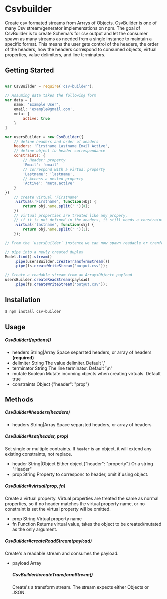 # Csvbuilder
Create csv formated streams from Arrays of Objects. CsvBuilder is one of many Csv stream/generator implementations
on npm. The goal of CsvBuilder is to create Schema's for csv output and let the consumer spawn as many streams
as needed from a single instance to maintain a specific format. This means the user gets control of the headers, the
order of the headers, how the headers correspond to consumed objects, virtual properties, value delimiters, and line
terminators.

## Getting Started
```js

var CsvBuilder = require('csv-builder');

// Assuming data takes the following form
var data = [
	name: 'Example User',
	email: 'example@gmail.com',
	meta: {
		active: true
	}
]

var usersBuilder = new CsvBuilder({
	// define headers and order of headers
	headers: 'Firstname Lastname Email Active',
	// define object to header correspondance
	constraints: {
		// Header: property
		'Email': 'email'
		// correspond with a virtual property
		'Lastname': 'lastname',
		// Access a nested property
		'Active': 'meta.active'
	}
})
	// create virtual 'Firstname'
	.virtual('Firstname', function(obj) {
		return obj.name.split(' ')[0];
	})
	// virtual properties are treated like any propery,
	// if it is not defined in the headers, it still needs a constraint
	.virtual('lastname', function(obj) {
		return obj.name.split(' ')[1];
	});

// From the `usersBuilder` instance we can now spawn readable or tranform streams.

// pipe into a newly created duplex
Model.find().stream()
	.pipe(usersBuilder.createTransformStream())
	.pipe(fs.createWriteStream('output.csv'));

// Create a readable stream from an Array<Object> payload
usersBuilder.createReadStream(payload)
	.pipe(fs.createWriteStream('output.csv'));
```

## Installation
```bash
$ npm install csv-builder
```

## Usage
##### CsvBuilder([options])
* headers String|Array Space separated headers, or array of headers **(required)**
* delimiter String The value delimiter. Default ','
* terminator String The line terminator. Default '\n'
* mutate Boolean Mutate incoming objects when creating virtuals. Default true
* constraints Object {"header": "prop"}

## Methods
##### CsvBuilder#headers(headers)
* headers String|Array Space separated headers, or array of headers

##### CsvBuilder#set(header, prop)
Set single or multiple contraints. If `header` is an object, it will extend any existing constraints, not replace.
* header String|Object Either object {"header": "property"} Or a string "Header"
* prop String Property to correspond to header, omit if using object.

##### CsvBuilder#virtual(prop, fn)
Create a virtual property. Virtual properties are treated the same as normal
properties, so if no header matches the virtual property name, or no constraint is
set the virtual property will be omitted.
* prop String Virtual property name
* fn Function Returns virtual value, takes the object to be created/mutated as the only argument.

##### CsvBuilder#createReadStream(payload)
Create's a readable stream and consumes the payload.
* payload Array<Object>

##### CsvBuilder#createTransformStream()
Create's a transform stream. The stream expects either Objects or JSON.
